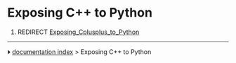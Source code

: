 # Exposing C++ to Python
1.  REDIRECT [Exposing_Cplusplus_to_Python](Exposing_Cplusplus_to_Python.md)



---
⏵ [documentation index](../README.md) > Exposing C++ to Python
